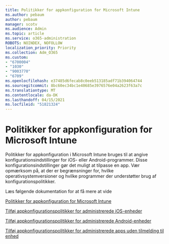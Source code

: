 ```yaml
---
title: Politikker for appkonfiguration for Microsoft Intune
ms.author: pebaum
author: pebaum
manager: scotv
ms.audience: Admin
ms.topic: article
ms.service: o365-administration
ROBOTS: NOINDEX, NOFOLLOW
localization_priority: Priority
ms.collection: Adm_O365
ms.custom:
- "6700004"
- "1030"
- "9003770"
- "6709"
ms.openlocfilehash: e37485d6fecab8c0eeb513185adf71b394064744
ms.sourcegitcommit: 8bc60ec34bc1e40685e3976576e04a2623f63a7c
ms.translationtype: MT
ms.contentlocale: da-DK
ms.lasthandoff: 04/15/2021
ms.locfileid: "51821324"
---
```

# <a name="app-configuration-policies-for-microsoft-intune"></a>Politikker for appkonfiguration for Microsoft Intune

Politikker for appkonfiguration i Microsoft Intune bruges til at angive konfigurationsindstillinger for iOS- eller Android-programmer. Disse konfigurationsindstillinger gør det muligt at tilpasse en app. Vær opmærksom på, at der er begrænsninger for, hvilke operativsystemversioner og hvilke programmer der understøtter brug af konfigurationspolitikker.

Læs følgende dokumentation for at få mere at vide

[Politikker for appkonfiguration for Microsoft Intune](https://docs.microsoft.com/intune/app-configuration-policies-overview)  

[Tilføj appkonfigurationspolitikker for administrerede iOS-enheder](https://docs.microsoft.com/intune/app-configuration-policies-use-ios)  

[Tilføj appkonfigurationspolitikker for administrerede Android-enheder](https://docs.microsoft.com/intune/app-configuration-policies-use-android)

[Tilføj appkonfigurationspolitikker for administrerede apps uden tilmelding til enhed](https://docs.microsoft.com/intune/app-configuration-policies-managed-app)
